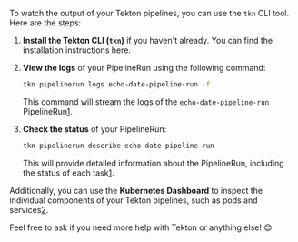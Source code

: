 To watch the output of your Tekton pipelines, you can use the `tkn` CLI tool. Here are the steps:

1. **Install the Tekton CLI (`tkn`)** if you haven't already. You can find the installation instructions here.

2. **View the logs** of your PipelineRun using the following command:
   ```bash
   tkn pipelinerun logs echo-date-pipeline-run -f
   ```
   This command will stream the logs of the `echo-date-pipeline-run` PipelineRun[1](https://tekton.dev/docs/getting-started/pipelines/).

3. **Check the status** of your PipelineRun:
   ```bash
   tkn pipelinerun describe echo-date-pipeline-run
   ```
   This will provide detailed information about the PipelineRun, including the status of each task[1](https://tekton.dev/docs/getting-started/pipelines/).

Additionally, you can use the **Kubernetes Dashboard** to inspect the individual components of your Tekton pipelines, such as pods and services[2](https://www.reddit.com/r/tektonCICD/comments/18lzdgu/ways_to_debug_tekton_pipelines/).

Feel free to ask if you need more help with Tekton or anything else! 😊

